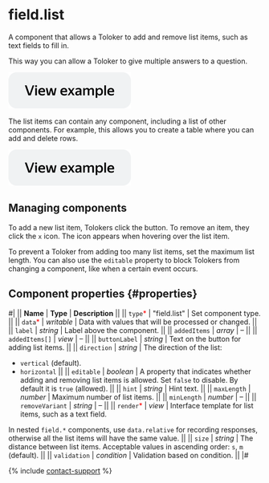 # field.list

A component that allows a Toloker to add and remove list items, such as text fields to fill in.

This way you can allow a Toloker to give multiple answers to a question.

[![View example in the sandbox](../_images/buttons/view-example.svg)](https://ya.cc/t/IB5Q2ef53twbTw)

The list items can contain any component, including a list of other components. For example, this allows you to create a table where you can add and delete rows.

[![View example in the sandbox](../_images/buttons/view-example.svg)](https://ya.cc/t/d5nCDUia3twbqB)

## Managing components

To add a new list item, Tolokers click the button. To remove an item, they click the `x` icon. The icon appears when hovering over the list item.

To prevent a Toloker from adding too many list items, set the maximum list length. You can also use the `editable` property to block Tolokers from changing a component, like when a certain event occurs.

## Component properties {#properties}

#|
|| **Name** | **Type** | **Description** ||
|| `type`<span style="color: red">\*</span> | "field.list" | Set component type. ||
|| `data`<span style="color: red">\*</span> | _writable_ | Data with values that will be processed or changed. ||
|| `label` | _string_ | Label above the component. ||
|| `addedItems` | _array_ | – ||
|| `addedItems[]` | _view_ | – ||
|| `buttonLabel` | _string_ | Text on the button for adding list items. ||
|| `direction` | _string_ | The direction of the list:

- `vertical` (default).
- `horizontal` ||
  || `editable` | _boolean_ | A property that indicates whether adding and removing list items is allowed. Set `false` to disable. By default it is `true` (allowed). ||
  || `hint` | _string_ | Hint text. ||
  || `maxLength` | _number_ | Maximum number of list items. ||
  || `minLength` | _number_ | – ||
  || `removeVariant` | _string_ | – ||
  || `render`<span style="color: red">\*</span> | _view_ | Interface template for list items, such as a text field.

In nested `field.*` components, use `data.relative` for recording responses, otherwise all the list items will have the same value. ||
|| `size` | _string_ | The distance between list items. Acceptable values in ascending order: `s`, `m` (default). ||
|| `validation` | _condition_ | Validation based on condition. ||
|#

{% include [contact-support](../_includes/contact-support.md) %}
